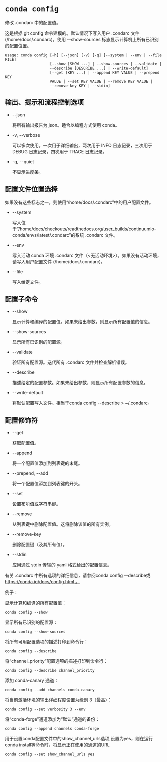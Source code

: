 # `conda config`



修改 .condarc 中的配置值。

这是根据 git config 命令建模的。默认情况下写入用户 .condarc 文件 (/home/docs/.condarc)。使用 --show-sources 标志显示计算机上所有已识别的配置位置。



```
usage: conda config [-h] [--json] [-v] [-q] [--system | --env | --file FILE]
                    [--show [SHOW ...] | --show-sources | --validate |
                    --describe [DESCRIBE ...] | --write-default]
                    [--get [KEY ...] | --append KEY VALUE | --prepend KEY
                    VALUE | --set KEY VALUE | --remove KEY VALUE |
                    --remove-key KEY | --stdin]
```

## 输出、提示和流程控制选项

- --json

  将所有输出报告为 json。适合以编程方式使用 conda。

- -v, --verbose

  可以多次使用。一次用于详细输出，两次用于 INFO 日志记录，三次用于 DEBUG 日志记录，四次用于 TRACE 日志记录。

- -q, --quiet

  不显示进度条。

## 配置文件位置选择

如果没有这些标志之一，则使用“/home/docs/.condarc”中的用户配置文件。

- --system

  写入位于“/home/docs/checkouts/readthedocs.org/user_builds/continuumio-conda/envs/latest/.condarc”的系统 .condarc 文件。

- --env

  写入活动 conda 环境 .condarc 文件（<无活动环境>）。如果没有活动环境，请写入用户配置文件 (/home/docs/.condarc)。

- --file

  写入给定文件。

## 配置子命令

- --show

  显示计算和编译的配置值。如果未给出参数，则显示所有配置值的信息。

- --show-sources

  显示所有已识别的配置源。

- --validate

  验证所有配置源。迭代所有 .condarc 文件并检查解析错误。

- --describe

  描述给定的配置参数。如果未给出参数，则显示所有配置参数的信息。

- --write-default

  将默认配置写入文件。相当于conda config --describe > ~/.condarc。

## 配置修饰符

- --get

  获取配置值。

- --append

  将一个配置值添加到列表键的末尾。

- --prepend, --add

  将一个配置值添加到列表键的开头。

- --set

  设置布尔值或字符串键。

- --remove

  从列表键中删除配置值。这将删除该值的所有实例。

- --remove-key

  删除配置键（及其所有值）。

- --stdin

  应用通过 stdin 传输的 yaml 格式给出的配置信息。



有关 .condarc 中所有选项的详细信息，请参阅conda config --describe或[https://conda.io/docs/config.html 。](https://conda.io/docs/config.html)

例子：

显示计算和编译的所有配置值：

```
conda config --show
```

显示所有已识别的配置源：

```
conda config --show-sources
```

将所有可用配置选项的描述打印到命令行：

```
conda config --describe
```

将“channel_priority”配置选项的描述打印到命令行：

```
conda config --describe channel_priority
```

添加 conda-canary 通道：

```
conda config --add channels conda-canary
```

将当前激活环境的输出详细程度设置为级别 3（最高）：

```
conda config --set verbosity 3 --env
```

将“conda-forge”通道添加为“默认”通道的备份：

```
conda config --append channels conda-forge
```





用于设置conda配置文件中的show_channel_urls选项,设置为yes，则在运行conda install等命令时，将显示正在使用的通道的URL
```
conda config --set show_channel_urls yes
```